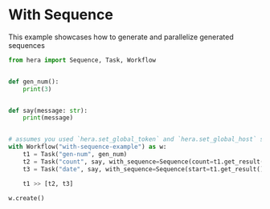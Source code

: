 # With Sequence

This example showcases how to generate and parallelize generated sequences

```python
from hera import Sequence, Task, Workflow


def gen_num():
    print(3)


def say(message: str):
    print(message)


# assumes you used `hera.set_global_token` and `hera.set_global_host` so that the workflow can be submitted
with Workflow("with-sequence-example") as w:
    t1 = Task("gen-num", gen_num)
    t2 = Task("count", say, with_sequence=Sequence(count=t1.get_result(), start=0))
    t3 = Task("date", say, with_sequence=Sequence(start=t1.get_result(), end=5, format="2020-05-%02X"))

    t1 >> [t2, t3]

w.create()
```
